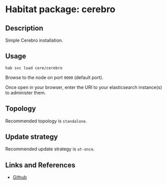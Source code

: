 # Habitat package: cerebro

## Description

Simple Cerebro installation.

## Usage

```
hab svc load core/cerebro
```

Browse to the node on port `9000` (default port).

Once open in your browser, enter the URI to your elasticsearch instance(s) to administer them.

## Topology

Recommended topology is `standalone`.

## Update strategy

Recommended update strategy is `at-once`.

## Links and References

* [Github](https://github.com/lmenezes/cerebro)

